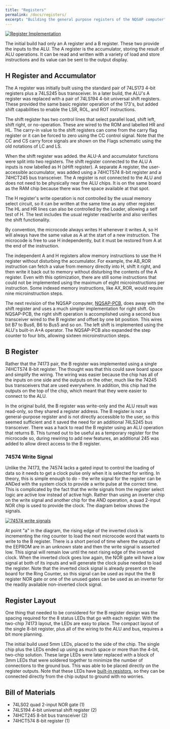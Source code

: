```yaml
---
title: "Registers"
permalink: /docs/registers/
excerpt: "Building the general purpose registers of the NQSAP computer"
---
```


[![Register Implementation](../../assets/images/registers-2.jpg "A and B registers")](../../assets/images/registers-2.jpg)

The initial build had only an A register and a B register.  These two provide the inputs
to the ALU. The A register is the accumulator, storing the result of ALU operations.  It
can be read and written with a variety of load and store instructions and its value can be
sent to the output display.

## H Register and Accumulator

The A register was initially built using the standard pair of 74LS173 4-bit registers plus
a 74LS245 bus transceiver. In a later build, the ALU's A register was replaced with a pair
of 74LS194 4-bit universal shift registers.  These provided the same basic register
operation of the 173's, but added shift capabilities to enable the LSR, ROL, and ROT
instructions.

The shift register has two control lines that select parallel load, shift left, shift
right, or no-operation.  These are wired to the ROM and labelled HR and HL.  The carry-in
value to the shift registers can come from the carry flag register or it can be forced to
zero using the CC control signal.  Note that the CC and CS carry force signals are shown
on the Flags schematic using the old notations of LC and LS.

When the shift register was added. the ALU-A and accumulator functions were split into two
registers.  The shift register connected to the ALU A inputs is now labelled as H (sHift
register). A separate A register, the user-accessible accumulator, was added using a
74HCT574 8-bit register and a 74HCT245 bus transceiver.  The A register is not connected
to the ALU and does not need to be physically near the ALU chips.  It is on the same board
as the RAM chip because there was free space available at that spot.

The H register's write operation is not controlled by the usual memory select circuit, so
it can be written at the same time as any other register.   The HL and HR lines can also
be controlled by the Loader, allowing a self test of H.  The test includes the usual
register read/write and also verifies the shift functionality.

By convention, the microcode always writes H whenever it writes A, so H will always have
the same value as A at the start of a new instruction.  The microcode is free to use H
independently, but it must be restored from A at the end of the instruction.

The independent A and H registers allow memory instructions to use the H register without
disturbing the accumulator.  For example, the AB_ROR instruction can fetch a value from
memory directly into H, shift it right, and then write it back out to memory without
disturbing the contents of the A register.  Even with this optimization, there are still
some instructions that could not be implemented using the maximum of eight
microinstructions per instruction.  Some indexed memory instructions, like AX_ROR, would
require nine microinstruction steps.


The next revision of the NQSAP computer,
[NQSAP-PCB](https://tomnisbet.github.io/nqsap-pcb/docs/ab-registers/), does away with the
shift register and uses a much simpler implementation for right shift.  On NQSAP-PCB, the
right shift operation is accomplished using a second bus transceiver wired to the B
register and offset by one bit position.  This wires bit B7 to Bus6, B6 to Bus5 and so on.
The left shift is implemented using the ALU's built-in A+A operator.  The NQSAP-PCB also
expanded the step counter to four bits, allowing sixteen microinstruction steps.

## B Register

Rather that the 74173 pair, the B register was implemented using a single 74HCT574 8-bit
register. The thought was that this could save board space and simplify the wiring.  The
wiring was easier because the chip has all of the inputs on one side and the outputs on
the other, much like the 74245 bus transceivers that are used everywhere.  In addition,
this chip had the outputs on the top of the chip, which meant that they were easier to
connect to the ALU.

In the original build, the B register was write-only and the ALU result was read-only, so
they shared a register address.  The B register is not a general-purpose register and is
not directly accessible to the user, so this seemed sufficient and it saved the need for
an additional 74LS245 bus transceiver.  There was a hack to read the B register using an
ALU operation that returns B.  This turned out to be useful as a temporary register for
the microcode so, during rewiring to add new features, an additional 245 was added to
allow direct access to the B register.

### 74574 Write Signal

Unlike the 74173, the 74574 lacks a gated input to control the loading of data so it needs
to get a clock pulse only when it is selected for writing.  In theory, this is simple
enough to do - the write signal for the register can be ANDed with the system clock to
provide a write pulse at the correct time.  This is complicated by the fact that the write
signals from the register select logic are active low instead of active high.  Rather than
using an inverter chip on the write signal and another chip for the AND operation, a quad
2-input NOR chip is used to provide the clock.  The diagram below shows the signals.

[![74574 write signals](../../assets/images/74574-write.png "74574 register write signals")](../../assets/images/74574-write.png)

At point "a" in the diagram, the rising edge of the inverted clock is incrementing the
ring counter to load the next microcode word that wants to write to the B register.  There
is a short period of time where the outputs of the EEPROM are in an unknown state and then
the write signal is asserted low. This signal will remain low until the next rising edge
of the inverted clock.  When the inverted clock goes low again, the NOR gate will have a
low signal at both of its inputs and will generate the clock pulse needed to load the
register.  Note that the inverted clock signal is already present on the board for the
Ring Counter, so this signal can be used as input the the B register NOR gate or one of
the unused gates can be used as an inverter for the readily available non-inverted clock
signal.

## Register Layout

One thing that needed to be considered for the B register design was the spacing required
for the 8 status LEDs that go with each register.  With the two-chip 74173 layout, the
LEDs are easy to place. The compact layout of the single 8-bit register, plus all of the
wiring to the ALU and bus, requires a bit more planning.

The initial build used 5mm LEDs, placed to the side of the chip.  The single chip plus the
LEDs ended up using as much space or more than the 4-bit, two-chip solution.  These large
LEDs were later replaced with a block of 3mm LEDs that were soldered together to minimize
the number of connections to the ground bus.  This was able to be placed directly on the
register outputs.  Note that these LEDs have
[built-in resistors](../getting-started/#5v-leds), so they can be connected directly from
the chip output to ground with no worries.

## Bill of Materials

* 74LS02 quad 2-input NOR gate (1)
* 74LS194 4-bit universal shift register (2)
* 74HCT245 8-bit bus transceiver (2)
* 74HCT574 8-bit register (1)
